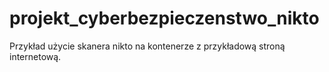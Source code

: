 # projekt_cyberbezpieczenstwo_nikto
Przykład użycie skanera nikto na kontenerze z przykładową stroną internetową.
